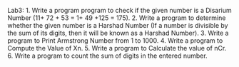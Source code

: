 Lab3:
1.⁠ ⁠Write a program program to check if the given number is a Disarium Number (11+ 72 + 53 = 1+ 49 +125 = 175).
2.⁠ ⁠Write a program to determine whether the given number is a Harshad Number (If a number is
divisible by the sum of its digits, then it will be known as a Harshad Number).
3.⁠ ⁠Write a program to Print Armstrong Number from 1 to 1000.
4.⁠ ⁠Write a program to Compute the Value of Xn.
5.⁠ ⁠Write a program to Calculate the value of nCr.
6.⁠ ⁠Write a program to count the sum of digits in the entered number.
